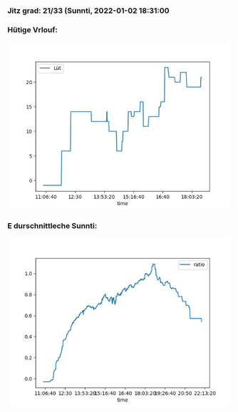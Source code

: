 ### Jitz grad: 21/33 (Sunnti, 2022-01-02 18:31:00

### Hütige Vrlouf:
![Graph](Today.png)

### E durschnittleche Sunnti:
![Graph](Sunnti.png)